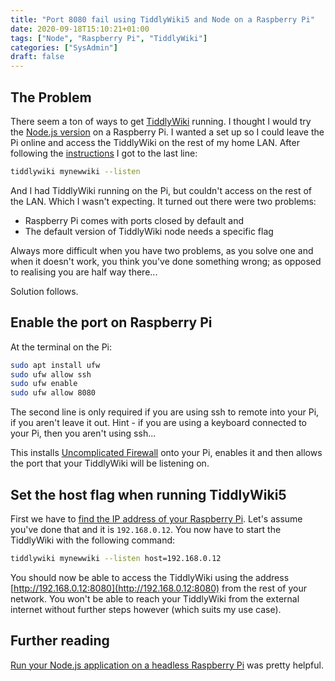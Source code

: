 ```yaml
---
title: "Port 8080 fail using TiddlyWiki5 and Node on a Raspberry Pi"
date: 2020-09-18T15:10:21+01:00
tags: ["Node", "Raspberry Pi", "TiddlyWiki"]
categories: ["SysAdmin"]
draft: false
---
```


## The Problem

There seem a ton of ways to get [TiddlyWiki](https://tiddlywiki.com/) running.  I thought I would try the [Node.js version](https://github.com/Jermolene/TiddlyWiki5) on a Raspberry Pi.  I wanted a set up so I could leave the Pi online and access the TiddlyWiki on the rest of my home LAN.  After following the [instructions](https://tiddlywiki.com/static/Installing%2520TiddlyWiki%2520on%2520Node.js.html) I got to the last line:

```bash
tiddlywiki mynewwiki --listen
```

And I had TiddlyWiki running on the Pi, but couldn't access  on the rest of the LAN.  Which I wasn't expecting.  It turned out there were two problems:

-  Raspberry Pi comes with ports closed by default and
-  The default version of TiddlyWiki node needs a specific flag

Always more difficult when you have two problems, as you solve one and when it doesn't work, you think you've done something wrong; as opposed to realising you are half way there...  

Solution follows.

## Enable the port on Raspberry Pi

At the terminal on the Pi:

```bash
sudo apt install ufw
sudo ufw allow ssh
sudo ufw enable
sudo ufw allow 8080
```

The second line is only required if you are using ssh to remote into your Pi, if you aren't leave it out.  Hint - if you are using a keyboard connected to your Pi, then you aren't using ssh...

This installs [Uncomplicated Firewall](https://en.wikipedia.org/wiki/Uncomplicated_Firewall) onto your Pi, enables it and then allows the port that your TiddlyWiki will be listening on.

## Set the host flag when running TiddlyWiki5

First we have to [find the IP address of your Raspberry Pi](https://www.raspberrypi.org/documentation/remote-access/ip-address.md).  Let's assume you've done that and it is `192.168.0.12`.  You now have to start the TiddlyWiki with the following command:

```bash
tiddlywiki mynewwiki --listen host=192.168.0.12
```

You should now be able to access the TiddlyWiki using the address [http://192.168.0.12:8080](http://192.168.0.12:8080) from the rest of your network.  You won't be able to reach your TiddlyWiki from the external internet without further steps however (which suits my use case).

## Further reading

[Run your Node.js application on a headless Raspberry Pi](https://dev.to/bogdaaamn/run-your-nodejs-application-on-a-headless-raspberry-pi-4jnn) was pretty helpful.
